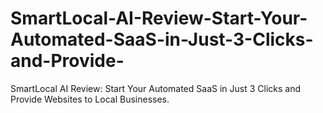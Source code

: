 # SmartLocal-AI-Review-Start-Your-Automated-SaaS-in-Just-3-Clicks-and-Provide-
SmartLocal AI Review: Start Your Automated SaaS in Just 3 Clicks and Provide Websites to Local Businesses.

